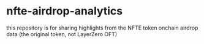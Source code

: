 # nfte-airdrop-analytics
this repository is for sharing highlights from the NFTE token onchain airdrop data (the original token, not LayerZero OFT)
